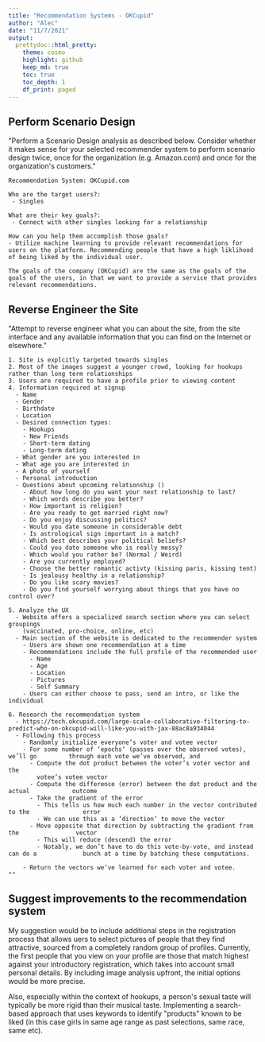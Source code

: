 ```yaml
---
title: "Recommendation Systems - OKCupid"
author: "Alec"
date: "11/7/2021"
output: 
  prettydoc::html_pretty:
    theme: cosmo
    highlight: github
    keep_md: true
    toc: true
    toc_depth: 1
    df_print: paged
---
```





## Perform Scenario Design

"Perform a Scenario Design analysis as described below.  Consider whether it makes sense for your selected recommender system to perform scenario design twice, once for the organization (e.g. Amazon.com) and once for the organization's customers."

```
Recommendation System: OKCupid.com

Who are the target users?: 
 - Singles

What are their key goals?: 
 - Connect with other singles looking for a relationship

How can you help them accomplish those goals?
- Utilize machine learning to provide relevant recommendations for users on the platform. Recommending people that have a high liklihood of being liked by the individual user.

The goals of the company (OKCupid) are the same as the goals of the goals of the users, in that we want to provide a service that provides relevant recommendations.

```


## Reverse Engineer the Site

"Attempt to reverse engineer what you can about the site, from the site interface and any available information that you can find on the Internet or elsewhere."

```
1. Site is explcitly targeted towards singles
2. Most of the images suggest a younger crowd, looking for hookups rather than long term relationships
3. Users are required to have a profile prior to viewing content
4. Information required at signup
  - Name
  - Gender
  - Birthdate
  - Location
  - Desired connection types:
    - Hookups
    - New Friends
    - Short-term dating
    - Long-term dating
  - What gender are you interested in
  - What age you are interested in
  - A photo of yourself
  - Personal introduction
  - Questions about upcoming relationship ()
    - About how long do you want your next relationship to last?
    - Which words describe you better?
    - How important is religion?
    - Are you ready to get married right now?
    - Do you enjoy discussing politics?
    - Would you date someone in considerable debt
    - Is astrological sign important in a match?
    - Which best describes your political beliefs?
    - Could you date someone who is really messy?
    - Which would you rather be? (Normal / Weird)
    - Are you currently employed?
    - Choose the better romantic activty (kissing paris, kissing tent)
    - Is jealousy healthy in a relationship?
    - Do you like scary movies?
    - Do you find yourself worrying about things that you have no control over?
    
5. Analyze the UX
  - Website offers a specialized search section where you can select groupings
    (vaccinated, pro-choice, online, etc)
  - Main section of the website is dedicated to the recommender system
    - Users are shown one recommendation at a time
    - Recommendations include the full profile of the recommended user
      - Name
      - Age
      - Location
      - Pictures
      - Self Summary
    - Users can either choose to pass, send an intro, or like the individual
    
6. Research the recommendation system
  - https://tech.okcupid.com/large-scale-collaborative-filtering-to-predict-who-on-okcupid-will-like-you-with-jax-88ac8a934044
  - Following this process
    - Randomly initialize everyone’s voter and votee vector
    - For some number of ‘epochs’ (passes over the observed votes), we’ll go         through each vote we’ve observed, and
      - Compute the dot product between the voter’s voter vector and the
        votee’s votee vector
      - Compute the difference (error) between the dot product and the actual            outcome
      - Take the gradient of the error
        - This tells us how much each number in the vector contributed to the               error
        - We can use this as a ‘direction’ to move the vector
      - Move opposite that direction by subtracting the gradient from the                vector
        - This will reduce (descend) the error
        - Notably, we don’t have to do this vote-by-vote, and instead can do a             bunch at a time by batching these computations.
        
    - Return the vectors we’ve learned for each voter and votee.
""

```

## Suggest improvements to the recommendation system

My suggestion would be to include additional steps in the registration process that allows uers to select pictures of people that they find attractive, sourced from a completely random group of profiles. Currently, the first people that you view on your profile are those that match highest against your introductory registration, which takes into account small personal details. By including image analysis upfront, the initial options would be more precise.

Also, especially within the context of hookups, a person's sexual taste will typically be more rigid than their musical taste. Implementing a search-based approach that uses keywords to identify "products" known to be liked (in this case girls in same age range as past selections, same race, same etc).






